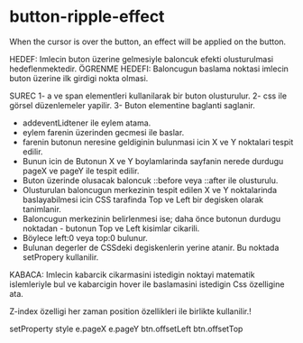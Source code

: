 # button-ripple-effect
When the cursor is over the button, an effect will be applied on the button.

HEDEF: Imlecin buton üzerine gelmesiyle baloncuk efekti olusturulmasi hedeflenmektedir.
ÖGRENME HEDEFI: Baloncugun baslama noktasi imlecin buton üzerine ilk girdigi nokta olmasi.

SUREC
1- a ve span elementleri kullanilarak bir buton olusturulur.
2- css ile görsel düzenlemeler yapilir.
3- Buton elementine baglanti saglanir. 
   - addeventLidtener ile eylem atama. 
   - eylem farenin üzerinden gecmesi ile baslar.
   - farenin butonun neresine geldiginin bulunmasi icin X ve Y noktalari tespit edilir.
   - Bunun icin de Butonun X ve Y boylamlarinda sayfanin nerede durdugu pageX ve pageY ile tespit edilir. 
   - Buton üzerinde olusacak baloncuk ::before veya ::after ile olusturulu. 
   - Olusturulan baloncugun merkezinin tespit edilen X ve Y noktalarinda baslayabilmesi icin CSS tarafinda Top ve Left bir degisken olarak tanimlanir.
   - Baloncugun merkezinin belirlenmesi ise; daha önce butonun durdugu noktadan - butonun Top ve Left kisimlar cikarili.
   - Böylece left:0 veya top:0 bulunur. 
   - Bulunan degerler de CSSdeki degiskenlerin yerine atanir. Bu noktada setPropery kullanilir.

KABACA: Imlecin kabarcik cikarmasini istedigin noktayi matematik islemleriyle bul ve kabarcigin hover ile baslamasini istedigin Css özelligine ata.

Z-index özelligi her zaman position özellikleri ile birlikte kullanilir.!



setProperty
style
e.pageX
e.pageY
btn.offsetLeft
btn.offsetTop
